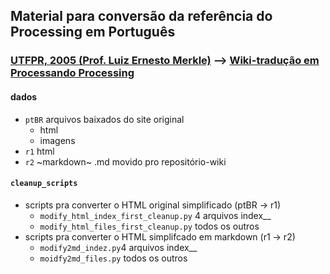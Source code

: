 ## Material para conversão da referência do Processing em Português 

### [UTFPR, 2005 (Prof. Luiz Ernesto Merkle)](http://www.dainf.ct.utfpr.edu.br/~merkle/processing/reference/ptBR/index.html) --> [Wiki-tradução em Processando Processing](https://github.com/arteprog/Processando-Processing/wiki)

#### dados
- `ptBR` arquivos baixados do site original
    - html
    - imagens
- `r1` html
- `r2` ~markdown~ .md movido pro repositório-wiki
 
#### `cleanup_scripts`
- scripts pra converter o HTML original simplificado (ptBR -> r1)
  - `modify_html_index_first_cleanup.py` 4 arquivos index__ 
  - `modify_html_files_first_cleanup.py` todos os outros
- scripts pra converter o HTML simplifcado em markdown (r1 -> r2)
  - `modify2md_indez.py`4 arquivos index__
  - `moidfy2md_files.py` todos os outros
